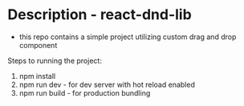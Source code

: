 # Description - react-dnd-lib

- this repo contains a simple project utilizing custom drag and drop component

Steps to running the project:
1. npm install
2. npm run dev - for dev server with hot reload enabled
3. npm run build - for production bundling
